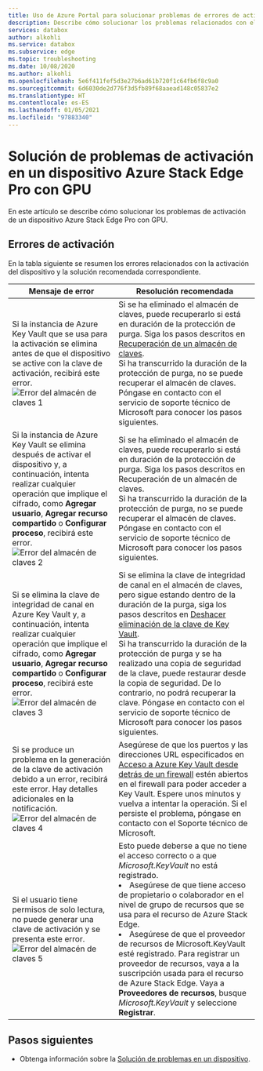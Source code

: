 ```yaml
---
title: Uso de Azure Portal para solucionar problemas de errores de activación relacionados con Azure Stack Edge Pro con GPU | Microsoft Docs
description: Describe cómo solucionar los problemas relacionados con el almacén de claves y la activación de Azure Stack Edge Pro con GPU.
services: databox
author: alkohli
ms.service: databox
ms.subservice: edge
ms.topic: troubleshooting
ms.date: 10/08/2020
ms.author: alkohli
ms.openlocfilehash: 5e6f411fef5d3e27b6ad61b720f1c64fb6f8c9a0
ms.sourcegitcommit: 6d6030de2d776f3d5fb89f68aaead148c05837e2
ms.translationtype: HT
ms.contentlocale: es-ES
ms.lasthandoff: 01/05/2021
ms.locfileid: "97883340"
---
```

# <a name="troubleshoot-activation-issues-on-your-azure-stack-edge-pro-gpu-device"></a>Solución de problemas de activación en un dispositivo Azure Stack Edge Pro con GPU 

<!--[!INCLUDE [applies-to-skus](../../includes/azure-stack-edge-applies-to-all-sku.md)]-->

En este artículo se describe cómo solucionar los problemas de activación de un dispositivo Azure Stack Edge Pro con GPU. 


## <a name="activation-errors"></a>Errores de activación

En la tabla siguiente se resumen los errores relacionados con la activación del dispositivo y la solución recomendada correspondiente.

| Mensaje de error| Resolución recomendada |
|------------------------------------------------------|--------------------------------------|
| Si la instancia de Azure Key Vault que se usa para la activación se elimina antes de que el dispositivo se active con la clave de activación, recibirá este error. <br> ![Error del almacén de claves 1](./media/azure-stack-edge-gpu-troubleshoot-activation/key-vault-error-1.png)  | Si se ha eliminado el almacén de claves, puede recuperarlo si está en duración de la protección de purga. Siga los pasos descritos en [Recuperación de un almacén de claves](../key-vault/general/key-vault-recovery.md#list-recover-or-purge-soft-deleted-secrets-keys-and-certificates). <br>Si ha transcurrido la duración de la protección de purga, no se puede recuperar el almacén de claves. Póngase en contacto con el servicio de soporte técnico de Microsoft para conocer los pasos siguientes. |
| Si la instancia de Azure Key Vault se elimina después de activar el dispositivo y, a continuación, intenta realizar cualquier operación que implique el cifrado, como **Agregar usuario**, **Agregar recurso compartido** o **Configurar proceso**, recibirá este error. <br> ![Error del almacén de claves 2](./media/azure-stack-edge-gpu-troubleshoot-activation/key-vault-error-2.png)    | Si se ha eliminado el almacén de claves, puede recuperarlo si está en duración de la protección de purga. Siga los pasos descritos en Recuperación de un almacén de claves. <br>Si ha transcurrido la duración de la protección de purga, no se puede recuperar el almacén de claves. Póngase en contacto con el servicio de soporte técnico de Microsoft para conocer los pasos siguientes. |
| Si se elimina la clave de integridad de canal en Azure Key Vault y, a continuación, intenta realizar cualquier operación que implique el cifrado, como **Agregar usuario**, **Agregar recurso compartido** o **Configurar proceso**, recibirá este error. <br> ![Error del almacén de claves 3](./media/azure-stack-edge-gpu-troubleshoot-activation/key-vault-error-3.png) | Si se elimina la clave de integridad de canal en el almacén de claves, pero sigue estando dentro de la duración de la purga, siga los pasos descritos en [Deshacer eliminación de la clave de Key Vault](/powershell/module/az.keyvault/undo-azkeyvaultkeyremoval). <br>Si ha transcurrido la duración de la protección de purga y se ha realizado una copia de seguridad de la clave, puede restaurar desde la copia de seguridad. De lo contrario, no podrá recuperar la clave. Póngase en contacto con el servicio de soporte técnico de Microsoft para conocer los pasos siguientes. |
| Si se produce un problema en la generación de la clave de activación debido a un error, recibirá este error. Hay detalles adicionales en la notificación. <br> ![Error del almacén de claves 4](./media/azure-stack-edge-gpu-troubleshoot-activation/key-vault-error-4.png)   | Asegúrese de que los puertos y las direcciones URL especificados en [Acceso a Azure Key Vault desde detrás de un firewall](../key-vault/general/access-behind-firewall.md) estén abiertos en el firewall para poder acceder a Key Vault. Espere unos minutos y vuelva a intentar la operación. Si el persiste el problema, póngase en contacto con el Soporte técnico de Microsoft. |
| Si el usuario tiene permisos de solo lectura, no puede generar una clave de activación y se presenta este error. <br> ![Error del almacén de claves 5](./media/azure-stack-edge-gpu-troubleshoot-activation/key-vault-error-5.png) | Esto puede deberse a que no tiene el acceso correcto o a que *Microsoft.KeyVault* no está registrado.<li>Asegúrese de que tiene acceso de propietario o colaborador en el nivel de grupo de recursos que se usa para el recurso de Azure Stack Edge.</li><li>Asegúrese de que el proveedor de recursos de Microsoft.KeyVault esté registrado. Para registrar un proveedor de recursos, vaya a la suscripción usada para el recurso de Azure Stack Edge. Vaya a **Proveedores de recursos**, busque *Microsoft.KeyVault* y seleccione **Registrar**.</li> |

## <a name="next-steps"></a>Pasos siguientes

- Obtenga información sobre la [Solución de problemas en un dispositivo](azure-stack-edge-gpu-troubleshoot.md).
